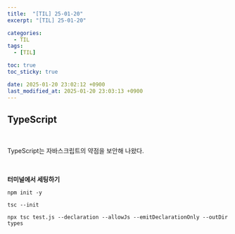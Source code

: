 ```yaml
---
title:  "[TIL] 25-01-20"
excerpt: "[TIL] 25-01-20"

categories:
  - TIL
tags:
  - [TIL]

toc: true
toc_sticky: true

date: 2025-01-20 23:02:12 +0900
last_modified_at: 2025-01-20 23:03:13 +0900
---
```


## TypeScript

<br>

TypeScript는 자바스크립트의 약점을 보안해 나왔다.

<br>

**터미널에서 세팅하기**

```
npm init -y

tsc --init

npx tsc test.js --declaration --allowJs --emitDeclarationOnly --outDir types
```